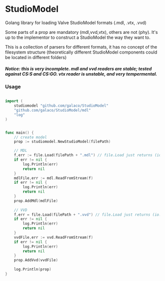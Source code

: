 # StudioModel
Golang library for loading Valve StudioModel formats (.mdl, .vtx, .vvd)

Some parts of a prop are mandatory (mdl,vvd,vtx), others are not (phy). It's up to the 
implementor to construct a StudioModel the way they want to. 

This is a collection of parsers for different formats, it has no concept of 
the filesystem structure (theoretically different StudioModel components could be located 
in different folders)


##### Notice: this is very incomplete. mdl and vvd readers are stable; tested against CS:S and CS:GO. vtx reader is unstable, and very tempermental.



### Usage
```go

import (
	studiomodel "github.com/galaco/StudioModel"
	"github.com/galaco/StudioModel/mdl"
	"log"
)


func main() {
	// create model
	prop := studiomodel.NewStudioModel(filePath)

    // MDL
	f,err := file.Load(filePath + ".mdl") // file.Load just returns (io.Reader,error)
	if err != nil {
		log.Println(err)
		return nil
	}
	mdlFile,err := mdl.ReadFromStream(f)
	if err != nil {
		log.Println(err)
		return nil
	}
	prop.AddMdl(mdlFile)
	
	// VVD
	f,err = file.Load(filePath + ".vvd") // file.Load just returns (io.Reader,error)
	if err != nil {
		log.Println(err)
		return nil
	}
	vvdFile,err := vvd.ReadFromStream(f)
	if err != nil {
		log.Println(err)
		return nil
	}
	prop.AddVvd(vvdFile)
	
	log.Println(prop)
}
```


